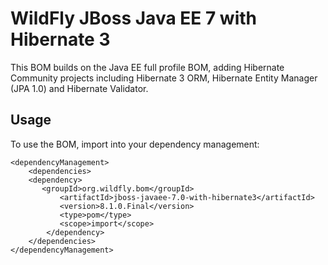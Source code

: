 WildFly JBoss Java EE 7 with Hibernate 3
================================

This BOM builds on the Java EE full profile BOM, adding Hibernate Community projects including Hibernate 3 ORM, Hibernate
Entity Manager (JPA 1.0) and Hibernate Validator.

Usage
-----

To use the BOM, import into your dependency management:

    <dependencyManagement>
        <dependencies>
	    <dependency>
	       <groupId>org.wildfly.bom</groupId>
               <artifactId>jboss-javaee-7.0-with-hibernate3</artifactId>
               <version>8.1.0.Final</version>
               <type>pom</type>
               <scope>import</scope>
            </dependency>
        </dependencies>
    </dependencyManagement> 

